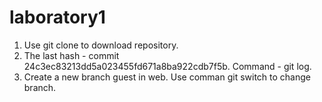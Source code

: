 # laboratory1
1. Use git clone to download repository.
2. The last hash - commit 24c3ec83213dd5a023455fd671a8ba922cdb7f5b. Command - git log.
3. Create a new branch guest in web. Use comman git switch to change branch.